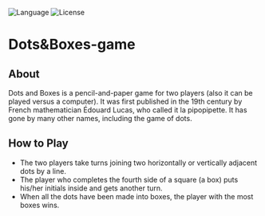 ![Language](https://img.shields.io/badge/language-C%20-red.svg)
![License](https://img.shields.io/badge/license-Apache_2.0-red.svg)

# Dots&Boxes-game
## About
Dots and Boxes is a pencil-and-paper game for two players (also it can be played versus a computer). It was first published in the 19th century by French mathematician Édouard Lucas, who called it la pipopipette. It has gone by many other names, including the game of dots.

## How to Play
* The two players take turns joining two horizontally or vertically adjacent dots by a line.
* The player who completes the fourth side of a square (a box) puts his/her initials inside and gets another turn.
* When all the dots have been made into boxes, the player with the most boxes wins.
